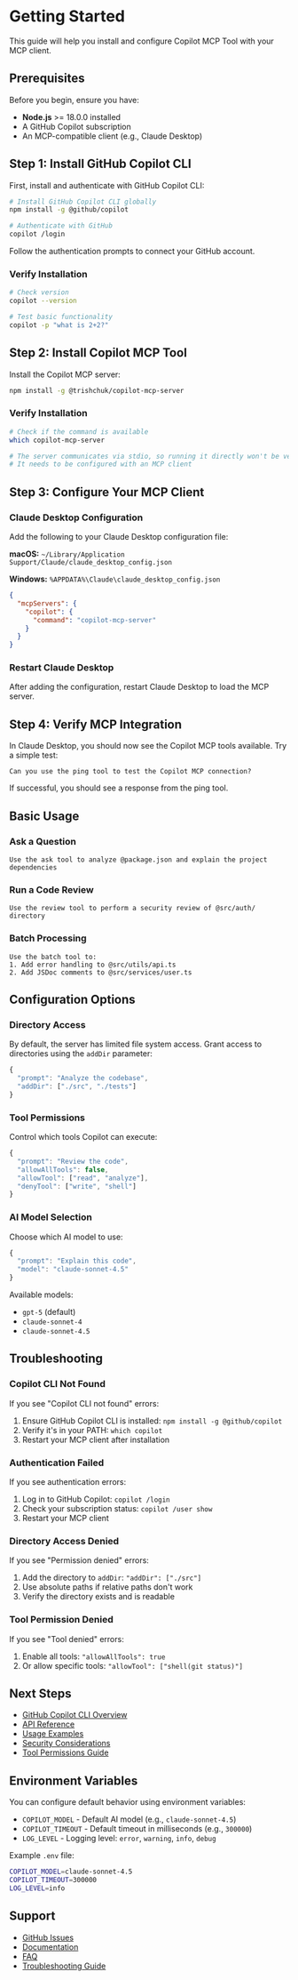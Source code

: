 # Getting Started

This guide will help you install and configure Copilot MCP Tool with your MCP client.

## Prerequisites

Before you begin, ensure you have:

- **Node.js** >= 18.0.0 installed
- A GitHub Copilot subscription
- An MCP-compatible client (e.g., Claude Desktop)

## Step 1: Install GitHub Copilot CLI

First, install and authenticate with GitHub Copilot CLI:

```bash
# Install GitHub Copilot CLI globally
npm install -g @github/copilot

# Authenticate with GitHub
copilot /login
```

Follow the authentication prompts to connect your GitHub account.

### Verify Installation

```bash
# Check version
copilot --version

# Test basic functionality
copilot -p "what is 2+2?"
```

## Step 2: Install Copilot MCP Tool

Install the Copilot MCP server:

```bash
npm install -g @trishchuk/copilot-mcp-server
```

### Verify Installation

```bash
# Check if the command is available
which copilot-mcp-server

# The server communicates via stdio, so running it directly won't be very useful
# It needs to be configured with an MCP client
```

## Step 3: Configure Your MCP Client

### Claude Desktop Configuration

Add the following to your Claude Desktop configuration file:

**macOS:** `~/Library/Application Support/Claude/claude_desktop_config.json`

**Windows:** `%APPDATA%\Claude\claude_desktop_config.json`

```json
{
  "mcpServers": {
    "copilot": {
      "command": "copilot-mcp-server"
    }
  }
}
```

### Restart Claude Desktop

After adding the configuration, restart Claude Desktop to load the MCP server.

## Step 4: Verify MCP Integration

In Claude Desktop, you should now see the Copilot MCP tools available. Try a simple test:

```
Can you use the ping tool to test the Copilot MCP connection?
```

If successful, you should see a response from the ping tool.

## Basic Usage

### Ask a Question

```
Use the ask tool to analyze @package.json and explain the project dependencies
```

### Run a Code Review

```
Use the review tool to perform a security review of @src/auth/ directory
```

### Batch Processing

```
Use the batch tool to:
1. Add error handling to @src/utils/api.ts
2. Add JSDoc comments to @src/services/user.ts
```

## Configuration Options

### Directory Access

By default, the server has limited file system access. Grant access to directories using the `addDir` parameter:

```typescript
{
  "prompt": "Analyze the codebase",
  "addDir": ["./src", "./tests"]
}
```

### Tool Permissions

Control which tools Copilot can execute:

```typescript
{
  "prompt": "Review the code",
  "allowAllTools": false,
  "allowTool": ["read", "analyze"],
  "denyTool": ["write", "shell"]
}
```

### AI Model Selection

Choose which AI model to use:

```typescript
{
  "prompt": "Explain this code",
  "model": "claude-sonnet-4.5"
}
```

Available models:
- `gpt-5` (default)
- `claude-sonnet-4`
- `claude-sonnet-4.5`

## Troubleshooting

### Copilot CLI Not Found

If you see "Copilot CLI not found" errors:

1. Ensure GitHub Copilot CLI is installed: `npm install -g @github/copilot`
2. Verify it's in your PATH: `which copilot`
3. Restart your MCP client after installation

### Authentication Failed

If you see authentication errors:

1. Log in to GitHub Copilot: `copilot /login`
2. Check your subscription status: `copilot /user show`
3. Restart your MCP client

### Directory Access Denied

If you see "Permission denied" errors:

1. Add the directory to `addDir`: `"addDir": ["./src"]`
2. Use absolute paths if relative paths don't work
3. Verify the directory exists and is readable

### Tool Permission Denied

If you see "Tool denied" errors:

1. Enable all tools: `"allowAllTools": true`
2. Or allow specific tools: `"allowTool": ["shell(git status)"]`

## Next Steps

- [GitHub Copilot CLI Overview](/copilot-cli/overview)
- [API Reference](/api/tools/ask)
- [Usage Examples](/examples/basic-usage)
- [Security Considerations](/copilot-cli/security)
- [Tool Permissions Guide](/copilot-cli/tool-permissions)

## Environment Variables

You can configure default behavior using environment variables:

- `COPILOT_MODEL` - Default AI model (e.g., `claude-sonnet-4.5`)
- `COPILOT_TIMEOUT` - Default timeout in milliseconds (e.g., `300000`)
- `LOG_LEVEL` - Logging level: `error`, `warning`, `info`, `debug`

Example `.env` file:

```bash
COPILOT_MODEL=claude-sonnet-4.5
COPILOT_TIMEOUT=300000
LOG_LEVEL=info
```

## Support

- [GitHub Issues](https://github.com/x51xxx/copilot-mcp-server/issues)
- [Documentation](/)
- [FAQ](/resources/faq)
- [Troubleshooting Guide](/resources/troubleshooting)
